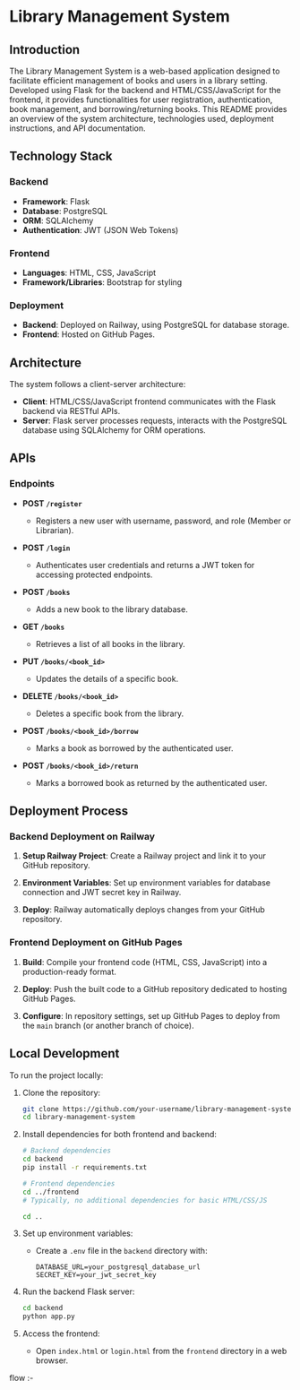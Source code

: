 # Library Management System

## Introduction

The Library Management System is a web-based application designed to facilitate efficient management of books and users in a library setting. Developed using Flask for the backend and HTML/CSS/JavaScript for the frontend, it provides functionalities for user registration, authentication, book management, and borrowing/returning books. This README provides an overview of the system architecture, technologies used, deployment instructions, and API documentation.

## Technology Stack

### Backend
- **Framework**: Flask
- **Database**: PostgreSQL
- **ORM**: SQLAlchemy
- **Authentication**: JWT (JSON Web Tokens)

### Frontend
- **Languages**: HTML, CSS, JavaScript
- **Framework/Libraries**: Bootstrap for styling

### Deployment
- **Backend**: Deployed on Railway, using PostgreSQL for database storage.
- **Frontend**: Hosted on GitHub Pages.

## Architecture

The system follows a client-server architecture:
- **Client**: HTML/CSS/JavaScript frontend communicates with the Flask backend via RESTful APIs.
- **Server**: Flask server processes requests, interacts with the PostgreSQL database using SQLAlchemy for ORM operations.

## APIs

### Endpoints

- **POST `/register`**
  - Registers a new user with username, password, and role (Member or Librarian).
  
- **POST `/login`**
  - Authenticates user credentials and returns a JWT token for accessing protected endpoints.

- **POST `/books`**
  - Adds a new book to the library database.
  
- **GET `/books`**
  - Retrieves a list of all books in the library.

- **PUT `/books/<book_id>`**
  - Updates the details of a specific book.

- **DELETE `/books/<book_id>`**
  - Deletes a specific book from the library.

- **POST `/books/<book_id>/borrow`**
  - Marks a book as borrowed by the authenticated user.

- **POST `/books/<book_id>/return`**
  - Marks a borrowed book as returned by the authenticated user.

## Deployment Process

### Backend Deployment on Railway

1. **Setup Railway Project**: Create a Railway project and link it to your GitHub repository.
   
2. **Environment Variables**: Set up environment variables for database connection and JWT secret key in Railway.

3. **Deploy**: Railway automatically deploys changes from your GitHub repository.

### Frontend Deployment on GitHub Pages

1. **Build**: Compile your frontend code (HTML, CSS, JavaScript) into a production-ready format.

2. **Deploy**: Push the built code to a GitHub repository dedicated to hosting GitHub Pages.

3. **Configure**: In repository settings, set up GitHub Pages to deploy from the `main` branch (or another branch of choice).

## Local Development

To run the project locally:
1. Clone the repository:
   ```bash
   git clone https://github.com/your-username/library-management-system.git
   cd library-management-system
   ```

2. Install dependencies for both frontend and backend:
   ```bash
   # Backend dependencies
   cd backend
   pip install -r requirements.txt

   # Frontend dependencies
   cd ../frontend
   # Typically, no additional dependencies for basic HTML/CSS/JS

   cd ..
   ```

3. Set up environment variables:
   - Create a `.env` file in the `backend` directory with:
     ```
     DATABASE_URL=your_postgresql_database_url
     SECRET_KEY=your_jwt_secret_key
     ```

4. Run the backend Flask server:
   ```bash
   cd backend
   python app.py
   ```

5. Access the frontend:
   - Open `index.html` or `login.html` from the `frontend` directory in a web browser.

flow :-

